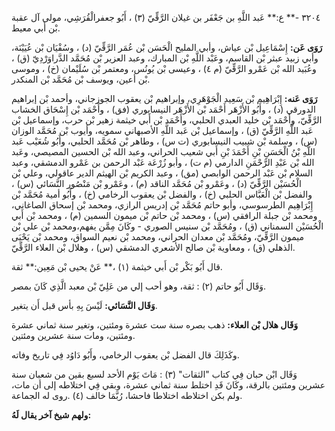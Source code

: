 ٣٢٠٤ -** ع:** عَبد اللَّهِ بن جَعْفَر بن غيلان الرَّقِّيّ (٣) ، أَبُو جعفرالْقُرَشِي، مولى آل عقبة بْن أَبي معيط.

**رَوَى عَن:** إِسْمَاعِيل بْن عياش، وأبي المليح الْحَسَن بْن عُمَر الرَّقِّيّ (د) ، وسُفْيَان بْن عُيَيْنَة، وأبي زبيد عبثر بْن القاسم، وعَبْد اللَّهِ بْن المبارك، وعبد العزير بْن مُحَمَّد الدَّراوَرْدِيّ (ق) ، وعُبَيد الله بْن عَمْرو الرَّقِّيّ (م ٤) ، وعيسى بْن يُونُس، ومعتمر بْن سُلَيْمان (خ) ، وموسى بْن أعين، ويوسف بْن مُحَمَّد بْن المنكدر.

**رَوَى عَنه:** إِبْرَاهِيم بْن سَعِيد الْجَوْهَرِي، وإبراهيم بْن يعقوب الجوزجاني، وأحمد بْن إبراهيم الدورقي (د) ، وأَبُو الأَزْهَر أَحْمَد بْن الأَزْهَر النيسابوري (فق) ، وأَحْمَد بْن إِسْحَاق الخشاب الرَّقِّيّ، وأَحْمَد بْن خليد العبدي الحلبي، وأَحْمَد بْن أَبي خيثمة زهير بْن حرب، وإسماعيل بْن عَبد اللَّهِ الرَّقِّيّ (ق) ، وإسماعيل بْن عَبد اللَّهِ الأصبهاني سمويه، وأيوب بْن مُحَمَّد الوزان (س) ، وسلمة بْن شبيب النيسابوري (ت س) ، وطاهر بْن مُحَمَّد الحلبي، وأَبُو شُعَيْب عَبد اللَّهِ بْنُ الْحَسَنِ بْنِ أَحْمَدَ بْنِ أَبي شعيب الحراني، وعبد الله بْن الحسين المصيصي، وعَبد الله بْن عَبْدِ الرَّحْمَنِ الدارمي (م ت) ، وأبو زُرْعَة عَبْد الرحمن بن عَمْرو الدمشقي، وعبد السلام بْن عَبْد الرحمن الوابصي (مق) ، وعبد الكريم بْن الهيثم الدير عاقولي، وعلي بْن الْحُسَيْن الرَّقِّيّ (د) ، وعَمْرو بْن مُحَمَّد الناقد (م) ، وعَمْرو بْن مَنْصُور النَّسَائي (س) ، والفضل بْن الْعَبَّاس الحلبي (خ) ، والفضل بْن يعقوب الرخامي (خ) ، وأَبُو أمية مُحَمَّد بْن إِبْرَاهِيم الطرسوسي، وأبو حاتم مُحَمَّد بْن إدريس الرازي، ومحمد بْن إسحاق الصاغاني، ومحمد بْن جبلة الرافقي (س) ، ومحمد بْن حاتم بْن ميمون السمين (م) ، ومحمد بْن أَبي الْحُسَيْن السمناني (ق) ، ومُحَمَّد بْن سنيس الصوري - وكَانَ مِمَّن يفهم،ومحمد بْن علي بْن ميمون الرَّقِّيّ، ومُحَمَّد بْن معدان الحراني، ومحمد بْن نعيم السواق، ومحمد بْن يَحْيَى الذهلي (ق) ، ومعاوية بْن صالح الأشعري الدمشقي (س) ، وهلال بْن العلاء الرَّقِّيّ.

قال أَبُو بَكْر بْن أَبي خيثمة (١) ،** عَنْ يحيى بْن مَعِين:** ثقة.

وَقَال أَبُو حاتم (٢) : ثقة، وهو أحب إلي من عَلِيّ بْن معبد الَّذِي كَانَ بمصر.

**وَقَال النَّسَائي:** لَيْسَ بِهِ بأس قبل أَن يتغير.

**وَقَال هلال بْن العلاء:** ذهب بصره سنة ست عشرة ومئتين، وتغير سنة ثماني عشرة ومئتين، ومات سنة عشرين ومئتين.

وكَذَلِكَ قال الفضل بْن يعقوب الرخامي، وأَبُو دَاوُد فِي تاريخ وفاته.

وَقَال ابْن حبان فِي كتاب "الثقات" (٣) : مَاتَ يَوْم الأحد لسبع بقين من شعبان سنة عشرين ومئتين بالرقة، وكَانَ قَدِ اختلط سنة ثماني عشرة، وبقي فِي اختلاطه إلى أن مات، ولم بكن اختلاطه اختلاطا فاحشا، رُبَّمَا خالف (٤) .روى له الجماعة.

**ولهم شيخ آخر يقال لَهُ:**